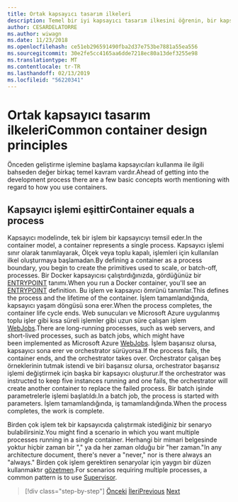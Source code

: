 ```yaml
---
title: Ortak kapsayıcı tasarım ilkeleri
description: Temel bir iyi kapsayıcı tasarım ilkesini öğrenin, bir kapsayıcıyı tek bir işlem barındırmamalısınız.
author: CESARDELATORRE
ms.author: wiwagn
ms.date: 11/23/2018
ms.openlocfilehash: ce51eb296591490fba2d37e753be7881a55ea556
ms.sourcegitcommit: 30e2fe5cc4165aa6dde7218ec80a13def3255e98
ms.translationtype: MT
ms.contentlocale: tr-TR
ms.lasthandoff: 02/13/2019
ms.locfileid: "56220341"
---
```

# <a name="common-container-design-principles"></a><span data-ttu-id="d6d55-103">Ortak kapsayıcı tasarım ilkeleri</span><span class="sxs-lookup"><span data-stu-id="d6d55-103">Common container design principles</span></span>

<span data-ttu-id="d6d55-104">Önceden geliştirme işlemine başlama kapsayıcıları kullanma ile ilgili bahseden değer birkaç temel kavram vardır.</span><span class="sxs-lookup"><span data-stu-id="d6d55-104">Ahead of getting into the development process there are a few basic concepts worth mentioning with regard to how you use containers.</span></span>

## <a name="container-equals-a-process"></a><span data-ttu-id="d6d55-105">Kapsayıcı işlemi eşittir</span><span class="sxs-lookup"><span data-stu-id="d6d55-105">Container equals a process</span></span>

<span data-ttu-id="d6d55-106">Kapsayıcı modelinde, tek bir işlem bir kapsayıcıyı temsil eder.</span><span class="sxs-lookup"><span data-stu-id="d6d55-106">In the container model, a container represents a single process.</span></span> <span data-ttu-id="d6d55-107">Kapsayıcı işlemi sınır olarak tanımlayarak, Ölçek veya toplu kapalı, işlemleri için kullanılan ilkel oluşturmaya başlamadan.</span><span class="sxs-lookup"><span data-stu-id="d6d55-107">By defining a container as a process boundary, you begin to create the primitives used to scale, or batch-off, processes.</span></span> <span data-ttu-id="d6d55-108">Bir Docker kapsayıcısı çalıştırdığınızda, gördüğünüz bir [ENTRYPOINT](https://docs.docker.com/engine/reference/builder/#/entrypoint) tanımı.</span><span class="sxs-lookup"><span data-stu-id="d6d55-108">When you run a Docker container, you'll see an [ENTRYPOINT](https://docs.docker.com/engine/reference/builder/#/entrypoint) definition.</span></span> <span data-ttu-id="d6d55-109">Bu işlem ve kapsayıcı ömrünü tanımlar.</span><span class="sxs-lookup"><span data-stu-id="d6d55-109">This defines the process and the lifetime of the container.</span></span> <span data-ttu-id="d6d55-110">İşlem tamamlandığında, kapsayıcı yaşam döngüsü sona erer.</span><span class="sxs-lookup"><span data-stu-id="d6d55-110">When the process completes, the container life cycle ends.</span></span> <span data-ttu-id="d6d55-111">Web sunucuları ve Microsoft Azure uygulanmış toplu işler gibi kısa süreli işlemler gibi uzun süre çalışan işlem [WebJobs](https://azure.microsoft.com/documentation/articles/websites-webjobs-resources/).</span><span class="sxs-lookup"><span data-stu-id="d6d55-111">There are long-running processes, such as web servers, and short-lived processes, such as batch jobs, which might have been implemented as Microsoft Azure [WebJobs](https://azure.microsoft.com/documentation/articles/websites-webjobs-resources/).</span></span> <span data-ttu-id="d6d55-112">İşlem başarısız olursa, kapsayıcı sona erer ve orchestrator sürüyorsa.</span><span class="sxs-lookup"><span data-stu-id="d6d55-112">If the process fails, the container ends, and the orchestrator takes over.</span></span> <span data-ttu-id="d6d55-113">Orchestrator çalışan beş örneklerinin tutmak istendi ve biri başarısız olursa, orchestrator başarısız işlemi değiştirmek için başka bir kapsayıcı oluşturur.</span><span class="sxs-lookup"><span data-stu-id="d6d55-113">If the orchestrator was instructed to keep five instances running and one fails, the orchestrator will create another container to replace the failed process.</span></span> <span data-ttu-id="d6d55-114">Bir batch işinde parametrelerle işlemi başlatıldı.</span><span class="sxs-lookup"><span data-stu-id="d6d55-114">In a batch job, the process is started with parameters.</span></span> <span data-ttu-id="d6d55-115">İşlem tamamlandığında, iş tamamlandığında.</span><span class="sxs-lookup"><span data-stu-id="d6d55-115">When the process completes, the work is complete.</span></span>

<span data-ttu-id="d6d55-116">Birden çok işlem tek bir kapsayıcıda çalıştırmak istediğiniz bir senaryo bulabilirsiniz.</span><span class="sxs-lookup"><span data-stu-id="d6d55-116">You might find a scenario in which you want multiple processes running in a single container.</span></span> <span data-ttu-id="d6d55-117">Herhangi bir mimari belgesinde yoktur hiçbir zaman bir "," ya da her zaman olduğu bir "her zaman."</span><span class="sxs-lookup"><span data-stu-id="d6d55-117">In any architecture document, there's never a "never," nor is there always an "always."</span></span> <span data-ttu-id="d6d55-118">Birden çok işlem gerektiren senaryolar için yaygın bir düzen kullanmaktır [gözetmen](http://supervisord.org/).</span><span class="sxs-lookup"><span data-stu-id="d6d55-118">For scenarios requiring multiple processes, a common pattern is to use [Supervisor](http://supervisord.org/).</span></span>

>[!div class="step-by-step"]
><span data-ttu-id="d6d55-119">[Önceki](design-docker-applications.md)
>[İleri](monolithic-applications.md)</span><span class="sxs-lookup"><span data-stu-id="d6d55-119">[Previous](design-docker-applications.md)
[Next](monolithic-applications.md)</span></span>